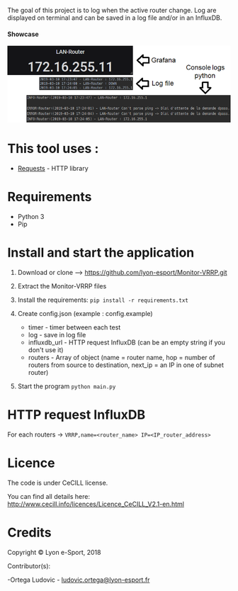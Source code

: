 The goal of this project is to log when the active router change. Log are displayed on terminal and can be saved
in a log file and/or in an InfluxDB.


#### Showcase
![showcase.png](showcase.png)

# This tool uses :

* [Requests](http://docs.python-requests.org/) - HTTP library

# Requirements

* Python 3
* Pip

# Install and start the application

1. Download or clone –> https://github.com/lyon-esport/Monitor-VRRP.git

2. Extract the Monitor-VRRP files

3. Install the requirements: `pip install -r requirements.txt`

4. Create config.json (example : config.example)
    * timer - timer between each test
    * log - save in log file
    * influxdb_url - HTTP request InfluxDB (can be an empty string if you don't use it)
    * routers - Array of object (name = router name, hop = number of routers from source to destination, next_ip = an IP in one of subnet router)
    
5. Start the program `python main.py`

# HTTP request InfluxDB
For each routers -> `VRRP,name=<router_name> IP=<IP_router_address>`

# Licence

The code is under CeCILL license.

You can find all details here: http://www.cecill.info/licences/Licence_CeCILL_V2.1-en.html

# Credits

Copyright © Lyon e-Sport, 2018

Contributor(s):

-Ortega Ludovic - ludovic.ortega@lyon-esport.fr
